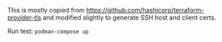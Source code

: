 
This is mostly copied from https://github.com/hashicorp/terraform-provider-tls and modified slightly to generate SSH host and client certs.

Run test: `podman-compose up`